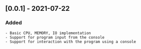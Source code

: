 ## [0.0.1] - 2021-07-22

### Added
	- Basic CPU, MEMORY, IO implementation
	- Support for program input from the console
	- Support for interaction with the program using a console
